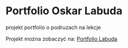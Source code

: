 # Portfolio Oskar Labuda

projekt portfolio o podruzach na lekcje

Projekt można zobaczyć na: [Portfolio Labuda](https://portfolio-labuda.vercel.app/)